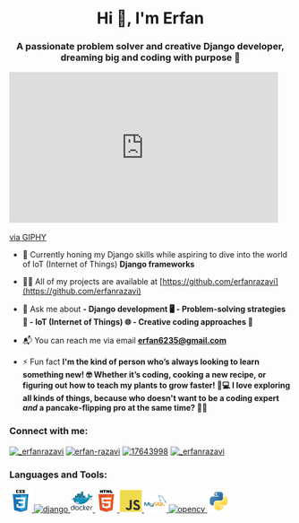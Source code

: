 <h1 align="center">Hi 👋, I'm Erfan</h1>
<h3 align="center">A passionate problem solver and creative Django developer, dreaming big and coding with purpose 🚀</h3>

<iframe src="https://giphy.com/embed/ZVik7pBtu9dNS" width="480" height="269" style="" frameBorder="0" class="giphy-embed" allowFullScreen></iframe><p><a href="https://giphy.com/gifs/life-interesting-footage-ZVik7pBtu9dNS">via GIPHY</a></p>

- 🌱 Currently honing my Django skills while aspiring to dive into the world of IoT (Internet of Things) **Django frameworks**

- 👨‍💻 All of my projects are available at [https://github.com/erfanrazavi](https://github.com/erfanrazavi)

- 💬 Ask me about **- Django development 🖥️ - Problem-solving strategies 🧩 - IoT (Internet of Things) 🌐 - Creative coding approaches 🎨**

- 📬 You can reach me via email **erfan6235@gmail.com**

- ⚡ Fun fact **I'm the kind of person who’s always looking to learn something new! 🤓 Whether it’s coding, cooking a new recipe, or figuring out how to teach my plants to grow faster! 🌱💻 I love exploring all kinds of things, because who doesn't want to be a coding expert *and* a pancake-flipping pro at the same time? 🥞✨**

<h3 align="left">Connect with me:</h3>
<p align="left">
<a href="https://twitter.com/_erfanrazavi" target="blank"><img align="center" src="https://raw.githubusercontent.com/rahuldkjain/github-profile-readme-generator/master/src/images/icons/Social/twitter.svg" alt="_erfanrazavi" height="30" width="40" /></a>
<a href="https://linkedin.com/in/erfan-razavi" target="blank"><img align="center" src="https://raw.githubusercontent.com/rahuldkjain/github-profile-readme-generator/master/src/images/icons/Social/linked-in-alt.svg" alt="erfan-razavi" height="30" width="40" /></a>
<a href="https://stackoverflow.com/users/17643998" target="blank"><img align="center" src="https://raw.githubusercontent.com/rahuldkjain/github-profile-readme-generator/master/src/images/icons/Social/stack-overflow.svg" alt="17643998" height="30" width="40" /></a>
<a href="https://instagram.com/_erfanrazavi" target="blank"><img align="center" src="https://raw.githubusercontent.com/rahuldkjain/github-profile-readme-generator/master/src/images/icons/Social/instagram.svg" alt="_erfanrazavi" height="30" width="40" /></a>
</p>

<h3 align="left">Languages and Tools:</h3>
<p align="left"> <a href="https://www.w3schools.com/css/" target="_blank" rel="noreferrer"> <img src="https://raw.githubusercontent.com/devicons/devicon/master/icons/css3/css3-original-wordmark.svg" alt="css3" width="40" height="40"/> </a> <a href="https://www.djangoproject.com/" target="_blank" rel="noreferrer"> <img src="https://cdn.worldvectorlogo.com/logos/django.svg" alt="django" width="40" height="40"/> </a> <a href="https://www.docker.com/" target="_blank" rel="noreferrer"> <img src="https://raw.githubusercontent.com/devicons/devicon/master/icons/docker/docker-original-wordmark.svg" alt="docker" width="40" height="40"/> </a> <a href="https://www.w3.org/html/" target="_blank" rel="noreferrer"> <img src="https://raw.githubusercontent.com/devicons/devicon/master/icons/html5/html5-original-wordmark.svg" alt="html5" width="40" height="40"/> </a> <a href="https://developer.mozilla.org/en-US/docs/Web/JavaScript" target="_blank" rel="noreferrer"> <img src="https://raw.githubusercontent.com/devicons/devicon/master/icons/javascript/javascript-original.svg" alt="javascript" width="40" height="40"/> </a> <a href="https://www.mysql.com/" target="_blank" rel="noreferrer"> <img src="https://raw.githubusercontent.com/devicons/devicon/master/icons/mysql/mysql-original-wordmark.svg" alt="mysql" width="40" height="40"/> </a> <a href="https://opencv.org/" target="_blank" rel="noreferrer"> <img src="https://www.vectorlogo.zone/logos/opencv/opencv-icon.svg" alt="opencv" width="40" height="40"/> </a> <a href="https://www.python.org" target="_blank" rel="noreferrer"> <img src="https://raw.githubusercontent.com/devicons/devicon/master/icons/python/python-original.svg" alt="python" width="40" height="40"/> </a> </p>
